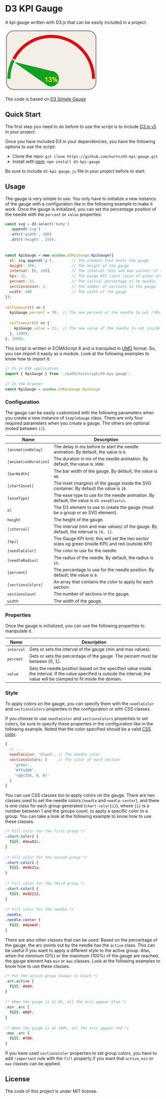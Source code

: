 D3 KPI Gauge
===============


A kpi gauge written with D3.js that can be easily included in a project.

![Gauge](./doc/gauge.PNG)

The code is based on [D3 Simple Gauge](https://github.com/antoinebeland/d3-simple-gauge.git)

Quick Start
-----------
The first step you need to do before to use the script is to include [D3.js v5](https://github.com/d3/d3) in your 
project.

Once you have included D3 in your dependencies, you have the following options to use the script:

- Clone the repo: `git clone https://github.com/kurtn/d3-kpi-gauge.git`
- Install with [npm](https://www.npmjs.com/package/d3-kpi-gauge): `npm install d3-kpi-gauge`

Be sure to include `d3-kpi-gauge.js` file in your project before to start.

Usage
-----
The gauge is very simple to use. You only have to initialize a new instance of the gauge with a configuration
like in the following example to make it work. Once the gauge is initialized, you can set the percentage position of
the needle with the `percent` or `value` properties.

```javascript
const svg = d3.select('body')
  .append('svg')
  .attr('width', 400)
  .attr('height', 250);


const kpiGauge = new window.d3KpiGauge.KpiGauge({
  el: svg.append('g'),        // The element that hosts the gauge
  height: 200,                // The height of the gauge   
  interval: [0, 200],         // The interval (min and max values) of the gauge (optional)
  kpi: 15,                    // The Gauge KPI limit (size of green arc)
  percent: 21,                // The initial percentage of he needle
  sectionsCount: 2,           // The number of sections in the gauge
  width: 400                  // The width of the gauge
});

setTimeout(() => {
  kpiGauge.percent = 70;  // The new percent of the needle to set (70%)
  
  setTimeout(() => {
    kpiGauge.value = 21;  // The new value of the needle to set inside the interval (21%)
  }, 1500);
}, 1500);
```
This script is written in ECMAScript 6 and is transpiled in [UMD](https://github.com/umdjs/umd) format. So, you can 
import it easily as a module. Look at the following examples to know how to import it:

```javascript
// In an ES6 application
import { KpiGauge } from './path/to/script/d3-kpi-gauge';

// In the browser
const KpiGauge = window.d3KpiGauge.KpiGauge
```

### Configuration
The gauge can be easily customized with the following parameters when you create a new instance of `SimpleGauge` class.
There are only four required parameters when you create a gauge. The others are optional (noted between `[]`).

| Name                  | Description                                                                                         |
| ----------------------| ----------------------------------------------------------------------------------------------------|
| `[animationDelay]`    | The delay in ms before to start the needle animation. By default, the value is `0`.                 |
| `[animationDuration]` | The duration in ms of the needle animation. By default, the value is `3000`.                        |
| `[barWidth]`          | The bar width of the gauge. By default, the value is `40`.                                          |
| `[chartInset]`        | The inset (margins) of the gauge inside the SVG container. By default the value is `10`.            |
| `[easeType]`          | The ease type to use for the needle animation. By default, the value is `d3.easeElastic`.           |
| `el`                  | The D3 element to use to create the gauge (must be a group or an SVG element).                      |
| `height`              | The height of the gauge.                                                                            |
| `[interval]`          | The interval (min and max values) of the gauge. By default, the interval is `[0, 1]`.               |
| `[kpi]`               | The Gauge KPI limit, this will set the two sector sizes og green (inside KPI) and red (outside KPI) |
| `[needleColor]`       | The color to use for the needle.                                                                    |
| `[needleRadius]`      | The radius of the needle. By default, the radius is `15`.                                           |
| `[percent]`           | The percentage to use for the needle position. By default, the value is `0`.                        |
| `[sectionsColors]`    | An array that contains the color to apply for each section.                                         |
| `sectionsCount`       | The number of sections in the gauge.                                                                |
| `width`               | The width of the gauge.                                                                             |

### Properties
Once the gauge is initialized, you can use the following properties to manipulate it.

| Name            | Description                                                                                                                                                                     |
| ----------------| --------------------------------------------------------------------------------------------------------------------------------------------------------------------------------|
| ```interval```  | Gets or sets the interval of the gauge (min and max values).                                                                                                                    |
| ```percent```   | Gets or sets the percentage of the gauge. The percent must be between [0,&nbsp;1].                                                                                                   |
| ```value```     | Sets the needle position based on the specified value inside the interval. If the value specified is outside the interval, the value will be clamped to fit inside the domain.  |

### Style
To apply colors on the gauge, you can specify them with the `needleColor` and `sectionsColors` properties in the
configuration or with CSS classes.

If you choose to use `needleColor` and `sectionsColors` properties to set colors, be sure to specify these properties 
in the configuration like in the following example. Noted that the color specified should be a valid 
[CSS color](https://www.w3schools.com/css/css_colors.asp).

```js
{
  // ...
  needleColor: 'black', // The needle color
  sectionsColors: [     // The color of each section
    'green',
    '#ffa500',
    'rgb(255, 0, 0)'
  ]
}
```

You can use CSS classes too to apply colors on the gauge. There are two classes used to set the needle colors 
(`needle` and `needle-center`), and there is one class for each group generated (`chart-color{i}`), where `{i}` is a 
number between 1 and the groups count, to apply a specific color to a group. You can take a look at the following 
example to know how to use these classes.

```css
/* Fill color for the first group */
.chart-color1 {
  fill: #dea82c;
}

/* Fill color for the second group */
.chart-color2 {
  fill: #e9621a;
}

/* Fill color for the third group */
.chart-color3 {
  fill: #e92213;
}

/* Fill color for the needle */
.needle,
.needle-center {
  fill: #464A4F;
}
```

There are also other classes that can be used. Based on the percentage of the gauge, the arc points out by the needle
has the `active` class. This can be useful if you want to apply a different style to the active group. Also, when the 
minimum (0%) or the maximum (100%) of the gauge are reached, the gauge element has `min` or `max` classes. Look at the
following examples to know how to use these classes.

```css
/* Put the active group always in black */
.arc.active {
  fill: #000;
}

/* When the gauge is at 0%, all the arcs appear blue */ 
.min .arc {
  fill: #00f;
}

/* When the gauge is at 100%, all the arcs appear red */
.max .arc {
  fill: #f00;
}
```

If you have used `sectionsColor` properties to set group colors, you have to add `!important` rule with the
`fill` property if you want that `active`, `min` or `max` classes can be applied.     

License
-------
The code of this project is under MIT license.

